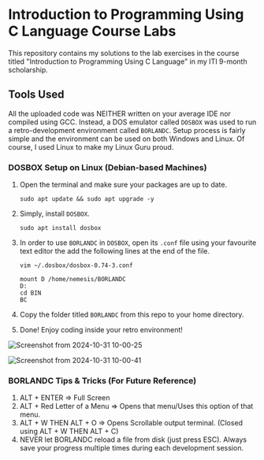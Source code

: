 # Introduction to Programming Using C Language Course Labs
This repository contains my solutions to the lab exercises in the course titled "Introduction to Programming Using C Language" in my ITI 9-month scholarship.

## Tools Used
All the uploaded code was NEITHER written on your average IDE nor compiled using GCC. Instead, a DOS emulator called `DOSBOX` was used to run a retro-development environment called `BORLANDC`. Setup process is fairly simple and the environment can be used on both Windows and Linux. Of course, I used Linux to make my Linux Guru proud.

### DOSBOX Setup on Linux (Debian-based Machines)

1. Open the terminal and make sure your packages are up to date.
   ```
   sudo apt update && sudo apt upgrade -y
   ```
   
1. Simply, install `DOSBOX`.
   ```
   sudo apt install dosbox
   ```

1. In order to use `BORLANDC` in `DOSBOX`, open its `.conf` file using your favourite text editor the add the following lines at the end of the file.
   ```
   vim ~/.dosbox/dosbox-0.74-3.conf
   ```

   ```
   mount D /home/nemesis/BORLANDC
   D:
   cd BIN
   BC
   ```

1. Copy the folder titled `BORLANDC` from this repo to your home directory.

1. Done! Enjoy coding inside your retro environment!


![Screenshot from 2024-10-31 10-00-25](https://github.com/user-attachments/assets/bc410c16-bc88-4c24-85a6-345158a3929f)


![Screenshot from 2024-10-31 10-00-41](https://github.com/user-attachments/assets/ed9caf3e-ea15-4cd0-a36f-89bdbbf1e80a)


### BORLANDC Tips & Tricks (For Future Reference)
1. ALT + ENTER => Full Screen
2. ALT + Red Letter of a Menu => Opens that menu/Uses this option of that menu.
3. ALT + W THEN ALT + O => Opens Scrollable output terminal. (Closed using ALT + W THEN ALT + C)
4. NEVER let BORLANDC reload a file from disk (just press ESC). Always save your progress multiple times during each development session.
